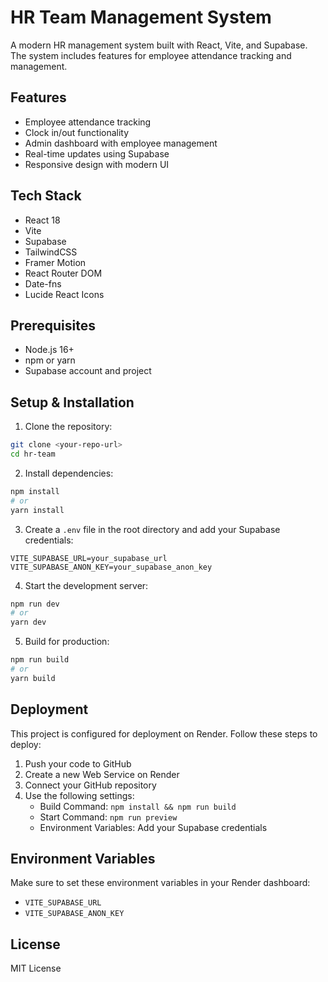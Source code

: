 # HR Team Management System

A modern HR management system built with React, Vite, and Supabase. The system includes features for employee attendance tracking and management.

## Features

- Employee attendance tracking
- Clock in/out functionality
- Admin dashboard with employee management
- Real-time updates using Supabase
- Responsive design with modern UI

## Tech Stack

- React 18
- Vite
- Supabase
- TailwindCSS
- Framer Motion
- React Router DOM
- Date-fns
- Lucide React Icons

## Prerequisites

- Node.js 16+ 
- npm or yarn
- Supabase account and project

## Setup & Installation

1. Clone the repository:
```bash
git clone <your-repo-url>
cd hr-team
```

2. Install dependencies:
```bash
npm install
# or
yarn install
```

3. Create a `.env` file in the root directory and add your Supabase credentials:
```env
VITE_SUPABASE_URL=your_supabase_url
VITE_SUPABASE_ANON_KEY=your_supabase_anon_key
```

4. Start the development server:
```bash
npm run dev
# or
yarn dev
```

5. Build for production:
```bash
npm run build
# or
yarn build
```

## Deployment

This project is configured for deployment on Render. Follow these steps to deploy:

1. Push your code to GitHub
2. Create a new Web Service on Render
3. Connect your GitHub repository
4. Use the following settings:
   - Build Command: `npm install && npm run build`
   - Start Command: `npm run preview`
   - Environment Variables: Add your Supabase credentials

## Environment Variables

Make sure to set these environment variables in your Render dashboard:
- `VITE_SUPABASE_URL`
- `VITE_SUPABASE_ANON_KEY`

## License

MIT License 